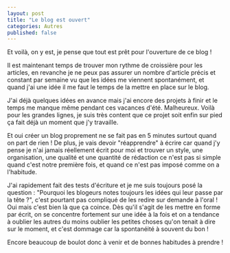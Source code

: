 ```yaml
---
layout: post
title: "Le blog est ouvert"
categories: Autres
published: false
---
```

Et voilà, on y est, je pense que tout est prêt pour l'ouverture de ce blog !

Il est maintenant temps de trouver mon rythme de croissière pour les articles, en revanche je ne peux pas assurer un nombre d'article précis et constant par semaine vu que les idées me viennent spontanément, et quand j'ai une idée il me faut le temps de la mettre en place sur le blog.

J'ai déjà quelques idées en avance mais j'ai encore des projets à finir et le temps me manque même pendant ces vacances d'été. Malheureux. Voilà pour les grandes lignes, je suis très content que ce projet soit enfin sur pied ça fait déjà un moment que j'y travaille.

Et oui créer un blog proprement ne se fait pas en 5 minutes surtout quand on part de rien ! De plus, je vais devoir "réapprendre" à écrire car quand j'y pense je n'ai jamais réellement écrit pour moi et trouver un style, une organisation, une qualité et une quantité de rédaction ce n'est pas si simple quand c'est notre première fois, et quand ce n'est pas imposé comme on a l'habitude.

J'ai rapidement fait des tests d'écriture et je me suis toujours posé la question : "Pourquoi les blogeurs notes toujours les idées qui leur passe par la tête ?", c'est pourtant pas compliqué de les redire sur demande à l'oral ! Oui mais c'est bien là que ça coince. Dès qu'il s'agit de les mettre en forme par écrit, on se concentre fortement sur une idée à la fois et on a tendance à oublier les autres du moins oublier les petites choses qu'on tenait à dire sur le moment, et c'est dommage car la spontanéité à souvent du bon !

Encore beaucoup de boulot donc à venir et de bonnes habitudes à prendre !
